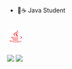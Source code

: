 - 🌱☕ Java Student

 
 <div style="display: inline_block"><br>
  <img align="center" alt="Rafa-Java" height="30" width="40" src="https://raw.githubusercontent.com/devicons/devicon/master/icons/java/java-plain.svg">
  

</div>
  
   ##
  
<div> 

  <a href = "igormello_2014@gotmail.com"><img src="https://img.shields.io/badge/Microsoft_Outlook-0078D4?style=for-the-badge&logo=microsoft-outlook&logoColor=white" target="_blank"></a>
  <a href="[https://www.linkedin.com/in/igor-mello-5841a3168/](https://www.linkedin.com/in/igor-melo-5841a3168/)" target="_blank"><img src="https://img.shields.io/badge/-LinkedIn-%230077B5?style=for-the-badge&logo=linkedin&logoColor=white" target="_blank"></a> 
